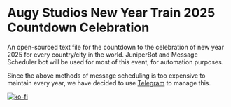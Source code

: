 # Augy Studios New Year Train 2025 Countdown Celebration
An open-sourced text file for the countdown to the celebration of new year 2025 for every country/city in the world.
JuniperBot and Message Scheduler bot will be used for most of this event, for automation purposes.

Since the above methods of message scheduling is too expensive to maintain every year, we have decided to use [Telegram](https://augystudios.t.me) to manage this.

[![ko-fi](https://ko-fi.com/img/githubbutton_sm.svg)](https://ko-fi.com/augystudios)
